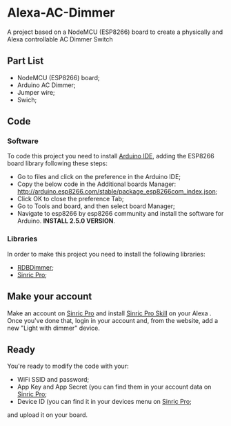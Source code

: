 # Alexa-AC-Dimmer

A project based on a NodeMCU (ESP8266) board to create a physically and Alexa controllable AC Dimmer Switch

## Part List
- NodeMCU (ESP8266) board;
- Arduino AC Dimmer;
- Jumper wire;
- Swich;

## Code
### Software
To code this project you need to install [Arduino IDE](https://www.arduino.cc/en/main/OldSoftwareReleases "Arduino IDE"), adding the ESP8266 board library following these steps:
- Go to files and click on the preference in the Arduino IDE;
- Copy the below code in the Additional boards Manager:
        http://arduino.esp8266.com/stable/package_esp8266com_index.json;
- Click OK to close the preference Tab;
- Go to Tools and board, and then select board Manager;
- Navigate to esp8266 by esp8266 community and install the software for Arduino. **INSTALL 2.5.0 VERSION**.
    
### Libraries
In order to make this project you need to install the following libraries:
- [RDBDimmer](https://github.com/RobotDynOfficial/RBDDimmer "RDBDimmer");
- [Sinric Pro](https://github.com/sinricpro/esp8266-esp32-sdk "Sinric Pro");

## Make your account
Make an account on [Sinric Pro](https://sinric.pro "Sinric Pro") and install [Sinric Pro Skill](https://www.amazon.com/HOME-Sinric-Pro/dp/B07ZT5VDT8 "Sinric Pro Skill") on your Alexa . Once you've done that, login in your account and, from the website, add a new "Light with dimmer" device. 

## Ready
You're ready to modify the code with your:
- WiFi SSID and password; 
- App Key and App Secret (you can find them in your account data on [Sinric Pro](https://sinric.pro "Sinric Pro");
- Device ID (you can find it in your devices menu on [Sinric Pro](https://sinric.pro "Sinric Pro");

and upload it on your board.
